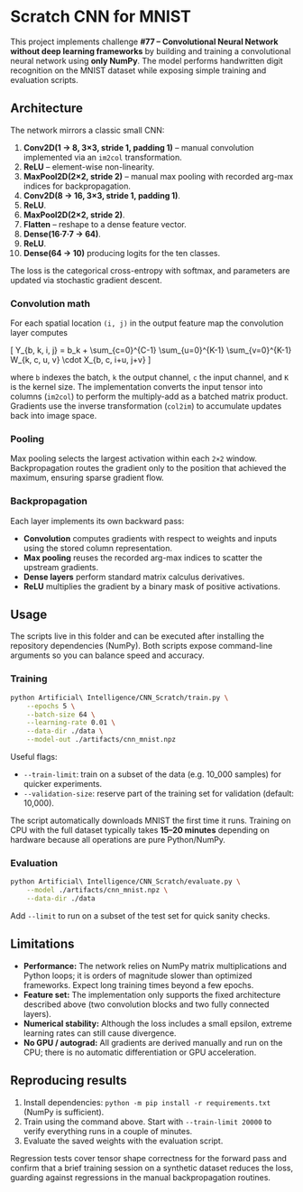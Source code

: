 # Scratch CNN for MNIST

This project implements challenge **#77 – Convolutional Neural Network without deep learning frameworks** by building and training a convolutional neural network using **only NumPy**. The model performs handwritten digit recognition on the MNIST dataset while exposing simple training and evaluation scripts.

## Architecture

The network mirrors a classic small CNN:

1. **Conv2D(1 → 8, 3×3, stride 1, padding 1)** – manual convolution implemented via an `im2col` transformation.
2. **ReLU** – element-wise non-linearity.
3. **MaxPool2D(2×2, stride 2)** – manual max pooling with recorded arg-max indices for backpropagation.
4. **Conv2D(8 → 16, 3×3, stride 1, padding 1)**.
5. **ReLU**.
6. **MaxPool2D(2×2, stride 2)**.
7. **Flatten** – reshape to a dense feature vector.
8. **Dense(16·7·7 → 64)**.
9. **ReLU**.
10. **Dense(64 → 10)** producing logits for the ten classes.

The loss is the categorical cross-entropy with softmax, and parameters are updated via stochastic gradient descent.

### Convolution math

For each spatial location `(i, j)` in the output feature map the convolution layer computes

\[
Y_{b, k, i, j} = b_k + \sum_{c=0}^{C-1} \sum_{u=0}^{K-1} \sum_{v=0}^{K-1} W_{k, c, u, v} \cdot X_{b, c, i+u, j+v}
\]

where `b` indexes the batch, `k` the output channel, `c` the input channel, and `K` is the kernel size. The implementation converts the input tensor into columns (`im2col`) to perform the multiply-add as a batched matrix product. Gradients use the inverse transformation (`col2im`) to accumulate updates back into image space.

### Pooling

Max pooling selects the largest activation within each `2×2` window. Backpropagation routes the gradient only to the position that achieved the maximum, ensuring sparse gradient flow.

### Backpropagation

Each layer implements its own backward pass:

- **Convolution** computes gradients with respect to weights and inputs using the stored column representation.
- **Max pooling** reuses the recorded arg-max indices to scatter the upstream gradients.
- **Dense layers** perform standard matrix calculus derivatives.
- **ReLU** multiplies the gradient by a binary mask of positive activations.

## Usage

The scripts live in this folder and can be executed after installing the repository dependencies (NumPy). Both scripts expose command-line arguments so you can balance speed and accuracy.

### Training

```bash
python Artificial\ Intelligence/CNN_Scratch/train.py \
    --epochs 5 \
    --batch-size 64 \
    --learning-rate 0.01 \
    --data-dir ./data \
    --model-out ./artifacts/cnn_mnist.npz
```

Useful flags:

- `--train-limit`: train on a subset of the data (e.g. 10_000 samples) for quicker experiments.
- `--validation-size`: reserve part of the training set for validation (default: 10,000).

The script automatically downloads MNIST the first time it runs. Training on CPU with the full dataset typically takes **15–20 minutes** depending on hardware because all operations are pure Python/NumPy.

### Evaluation

```bash
python Artificial\ Intelligence/CNN_Scratch/evaluate.py \
    --model ./artifacts/cnn_mnist.npz \
    --data-dir ./data
```

Add `--limit` to run on a subset of the test set for quick sanity checks.

## Limitations

- **Performance:** The network relies on NumPy matrix multiplications and Python loops; it is orders of magnitude slower than optimized frameworks. Expect long training times beyond a few epochs.
- **Feature set:** The implementation only supports the fixed architecture described above (two convolution blocks and two fully connected layers).
- **Numerical stability:** Although the loss includes a small epsilon, extreme learning rates can still cause divergence.
- **No GPU / autograd:** All gradients are derived manually and run on the CPU; there is no automatic differentiation or GPU acceleration.

## Reproducing results

1. Install dependencies: `python -m pip install -r requirements.txt` (NumPy is sufficient).
2. Train using the command above. Start with `--train-limit 20000` to verify everything runs in a couple of minutes.
3. Evaluate the saved weights with the evaluation script.

Regression tests cover tensor shape correctness for the forward pass and confirm that a brief training session on a synthetic dataset reduces the loss, guarding against regressions in the manual backpropagation routines.
